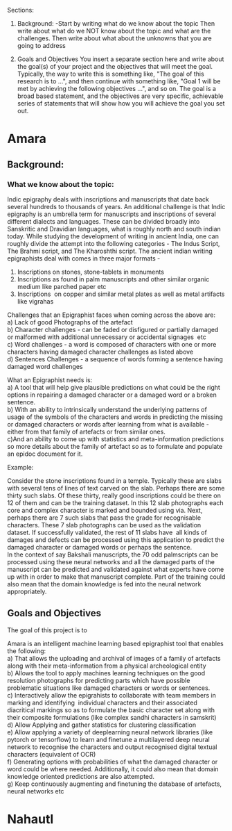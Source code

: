 Sections:
1. Background:
	-Start by writing what do we know about the topic
Then write about what do we NOT know about the topic and what are the challenges. Then write about what about the unknowns that you are going to address

2. Goals and Objectives
You insert a separate section here and write about the goal(s) of your project and the objectives that will meet the goal. Typically, the way to write this is something like, "The goal of this research is to ...", and then continue with something like, "Goal 1 will be met by achieving the following objectives ...", and so on. The goal is a broad based statement, and the objectives are very specific, achievable series of statements that will show how you will achieve the goal you set out. 


# Amara
## Background:
### What we know about the topic: 
Indic epigraphy deals with inscriptions and manuscripts that date back several hundreds to thousands of years. An additional challenge is that Indic epigraphy is an umbrella term for manuscripts and inscriptions of several different dialects and languages. These can be divided broadly into Sanskritic and Dravidian languages, what is roughly north and south indian today. While studying the development of writing in ancient India, one can roughly divide the attempt into the following categories - The Indus Script, The Brahmi script, and The Kharoshthi script. The ancient indian writing epigraphists deal with comes in three major formats - 
1) Inscriptions on stones, stone-tablets in monuments  
2) Inscriptions as found in palm manuscripts and other similar organic medium like parched paper etc  
3) Inscriptions  on copper and similar metal plates as well as metal artifacts like vigrahas

Challenges that an Epigraphist faces when coming across the above are:  
a) Lack of good Photographs of the artefact  
b) Character challenges - can be faded or disfigured or partially damaged or malformed with additional unnecessary or accidental signages  etc  
c) Word challenges - a word is composed of characters with one or more characters having damaged character challenges as listed above  
d) Sentences Challenges - a sequence of words forming a sentence having damaged word challenges  
  
What an Epigraphist needs is:  
a) A tool that will help give plausible predictions on what could be the right options in repairing a damaged character or a damaged word or a broken sentence.  
b) With an ability to intrinsically understand the underlying patterns of usage of the symbols of the characters and words in predicting the missing or damaged characters or words after learning from what is available - either from that family of artefacts or from similar ones.  
c)And an ability to come up with statistics and meta-information predictions so more details about the family of artefact so as to formulate and populate an epidoc document for it.

Example:

Consider the stone inscriptions found in a temple. Typically these are slabs with several tens of lines of text carved on the slab. Perhaps there are some thirty such slabs. Of these thirty, really good inscriptions could be there on 12 of them and can be the training dataset. In this 12 slab photographs each core and complex character is marked and bounded using via. Next, perhaps there are 7 such slabs that pass the grade for recognisable characters. These 7 slab photographs can be used as the validation dataset. If successfully validated, the rest of 11 slabs have  all kinds of damages and defects can be processed using this application to predict the damaged character or damaged words or perhaps the sentence.  
In the context of say Bakshali manuscripts, the 70 odd palmscripts can be processed using these neural networks and all the damaged parts of the manuscript can be predicted and validated against what experts have come up with in order to make that manuscript complete. Part of the training could also mean that the domain knowledge is fed into the neural network appropriately.



## Goals and Objectives
The goal of this project is to 
  
Amara is an intelligent machine learning based epigraphist tool that enables the following:  
a) That allows the uploading and archival of images of a family of artefacts along with their meta-information from a physical archeological entity  
b) Allows the tool to apply machines learning techniques on the good resolution photographs for predicting parts which have possible problematic situations like damaged characters or words or sentences.  
c) Interactively allow the epigrahists to collaborate with team members in marking and identifying  individual characters and their associated diacritical markings so as to formulate the basic character set along with their composite formulations (like complex sandhi characters in samskrit)  
d) Allow Applying and gather statistics for clustering classification  
e) Allow applying a variety of deeplearning neural network libraries (like pytorch or tensorflow) to learn and finetune a multilayered deep neural network to recognise the characters and output recognised digital textual characters (equivalent of OCR)  
f) Generating options with probabilities of what the damaged character or word could be where needed. Additionally, it could also mean that domain knowledge oriented predictions are also attempted.  
g) Keep continuously augmenting and finetuning the database of artefacts, neural networks etc


# Nahautl
